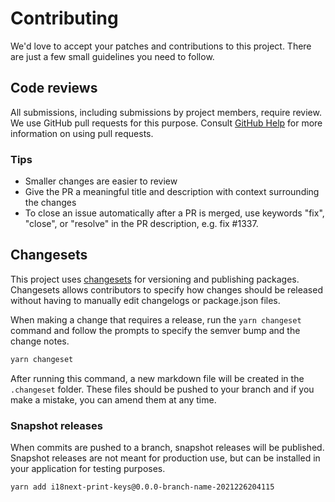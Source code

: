 # Contributing

We'd love to accept your patches and contributions to this project. There are
just a few small guidelines you need to follow.

## Code reviews

All submissions, including submissions by project members, require review. We
use GitHub pull requests for this purpose. Consult
[GitHub Help](https://help.github.com/articles/about-pull-requests/) for more
information on using pull requests.

### Tips

- Smaller changes are easier to review
- Give the PR a meaningful title and description with context surrounding the
  changes
- To close an issue automatically after a PR is merged, use keywords "fix",
  "close", or "resolve" in the PR description, e.g. fix #1337.

## Changesets

This project uses [changesets](https://github.com/atlassian/changesets) for
versioning and publishing packages. Changesets allows contributors to specify
how changes should be released without having to manually edit changelogs or
package.json files.

When making a change that requires a release, run the `yarn changeset` command
and follow the prompts to specify the semver bump and the change notes.

```sh
yarn changeset
```

After running this command, a new markdown file will be created in the
`.changeset` folder. These files should be pushed to your branch and if you make
a mistake, you can amend them at any time.

### Snapshot releases

When commits are pushed to a branch, snapshot releases will be published.
Snapshot releases are not meant for production use, but can be installed in your
application for testing purposes.

```sh
yarn add i18next-print-keys@0.0.0-branch-name-2021226204115
```
